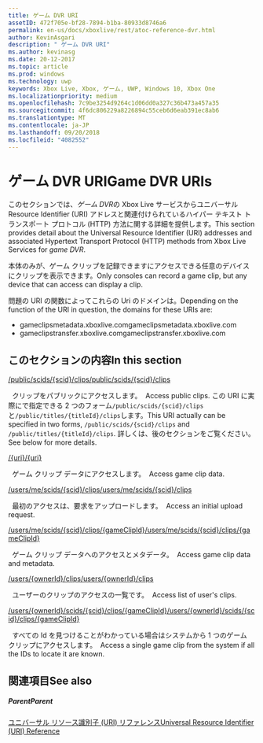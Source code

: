 ```yaml
---
title: ゲーム DVR URI
assetID: 472f705e-bf28-7894-b1ba-80933d8746a6
permalink: en-us/docs/xboxlive/rest/atoc-reference-dvr.html
author: KevinAsgari
description: " ゲーム DVR URI"
ms.author: kevinasg
ms.date: 20-12-2017
ms.topic: article
ms.prod: windows
ms.technology: uwp
keywords: Xbox Live, Xbox, ゲーム, UWP, Windows 10, Xbox One
ms.localizationpriority: medium
ms.openlocfilehash: 7c9be3254d9264c1d06dd0a327c36b473a457a35
ms.sourcegitcommit: 4f6dc806229a8226894c55ceb6d6eab391ec8ab6
ms.translationtype: MT
ms.contentlocale: ja-JP
ms.lasthandoff: 09/20/2018
ms.locfileid: "4082552"
---
```

# <a name="game-dvr-uris"></a><span data-ttu-id="14f54-104">ゲーム DVR URI</span><span class="sxs-lookup"><span data-stu-id="14f54-104">Game DVR URIs</span></span>
 
<span data-ttu-id="14f54-105">このセクションでは、*ゲーム DVR*の Xbox Live サービスからユニバーサル Resource Identifier (URI) アドレスと関連付けられているハイパー テキスト トランスポート プロトコル (HTTP) 方法に関する詳細を提供します。</span><span class="sxs-lookup"><span data-stu-id="14f54-105">This section provides detail about the Universal Resource Identifier (URI) addresses and associated Hypertext Transport Protocol (HTTP) methods from Xbox Live Services for *game DVR*.</span></span>
 
<span data-ttu-id="14f54-106">本体のみが、ゲーム クリップを記録できますにアクセスできる任意のデバイスにクリップを表示できます。</span><span class="sxs-lookup"><span data-stu-id="14f54-106">Only consoles can record a game clip, but any device that can access can display a clip.</span></span>
 
<span data-ttu-id="14f54-107">問題の URI の関数によってこれらの Uri のドメインは。</span><span class="sxs-lookup"><span data-stu-id="14f54-107">Depending on the function of the URI in question, the domains for these URIs are:</span></span>
 
   *  <span data-ttu-id="14f54-108">gameclipsmetadata.xboxlive.com</span><span class="sxs-lookup"><span data-stu-id="14f54-108">gameclipsmetadata.xboxlive.com</span></span> 
   *  <span data-ttu-id="14f54-109">gameclipstransfer.xboxlive.com</span><span class="sxs-lookup"><span data-stu-id="14f54-109">gameclipstransfer.xboxlive.com</span></span> 
  
<a id="ID4EZB"></a>

 
## <a name="in-this-section"></a><span data-ttu-id="14f54-110">このセクションの内容</span><span class="sxs-lookup"><span data-stu-id="14f54-110">In this section</span></span>

[<span data-ttu-id="14f54-111">/public/scids/{scid}/clips</span><span class="sxs-lookup"><span data-stu-id="14f54-111">/public/scids/{scid}/clips</span></span>](uri-publicscidclips.md)

<span data-ttu-id="14f54-112">&nbsp;&nbsp;クリップをパブリックにアクセスします。</span><span class="sxs-lookup"><span data-stu-id="14f54-112">&nbsp;&nbsp;Access public clips.</span></span> <span data-ttu-id="14f54-113">この URI に実際にで指定できる 2 つのフォーム`/public/scids/{scid}/clips`と`/public/titles/{titleId}/clips`します。</span><span class="sxs-lookup"><span data-stu-id="14f54-113">This URI actually can be specified in two forms, `/public/scids/{scid}/clips` and `/public/titles/{titleId}/clips`.</span></span> <span data-ttu-id="14f54-114">詳しくは、後のセクションをご覧ください。</span><span class="sxs-lookup"><span data-stu-id="14f54-114">See below for more details.</span></span>

[<span data-ttu-id="14f54-115">/{uri}</span><span class="sxs-lookup"><span data-stu-id="14f54-115">/{uri}</span></span>](uri-uri.md)

<span data-ttu-id="14f54-116">&nbsp;&nbsp;ゲーム クリップ データにアクセスします。</span><span class="sxs-lookup"><span data-stu-id="14f54-116">&nbsp;&nbsp;Access game clip data.</span></span>

[<span data-ttu-id="14f54-117">/users/me/scids/{scid}/clips</span><span class="sxs-lookup"><span data-stu-id="14f54-117">/users/me/scids/{scid}/clips</span></span>](uri-usersmescidclips.md)

<span data-ttu-id="14f54-118">&nbsp;&nbsp;最初のアクセスは、要求をアップロードします。</span><span class="sxs-lookup"><span data-stu-id="14f54-118">&nbsp;&nbsp;Access an initial upload request.</span></span>

[<span data-ttu-id="14f54-119">/users/me/scids/{scid}/clips/{gameClipId}</span><span class="sxs-lookup"><span data-stu-id="14f54-119">/users/me/scids/{scid}/clips/{gameClipId}</span></span>](uri-usersmescidclipsgameclipid.md)

<span data-ttu-id="14f54-120">&nbsp;&nbsp;ゲーム クリップ データへのアクセスとメタデータ。</span><span class="sxs-lookup"><span data-stu-id="14f54-120">&nbsp;&nbsp;Access game clip data and metadata.</span></span>

[<span data-ttu-id="14f54-121">/users/{ownerId}/clips</span><span class="sxs-lookup"><span data-stu-id="14f54-121">/users/{ownerId}/clips</span></span>](uri-usersowneridclips.md)

<span data-ttu-id="14f54-122">&nbsp;&nbsp;ユーザーのクリップのアクセスの一覧です。</span><span class="sxs-lookup"><span data-stu-id="14f54-122">&nbsp;&nbsp;Access list of user's clips.</span></span>

[<span data-ttu-id="14f54-123">/users/{ownerId}/scids/{scid}/clips/{gameClipId}</span><span class="sxs-lookup"><span data-stu-id="14f54-123">/users/{ownerId}/scids/{scid}/clips/{gameClipId}</span></span>](uri-usersowneridscidclipsgameclipid.md)

<span data-ttu-id="14f54-124">&nbsp;&nbsp;すべての Id を見つけることがわかっている場合はシステムから 1 つのゲーム クリップにアクセスします。</span><span class="sxs-lookup"><span data-stu-id="14f54-124">&nbsp;&nbsp;Access a single game clip from the system if all the IDs to locate it are known.</span></span>
 
<a id="ID4EOC"></a>

 
## <a name="see-also"></a><span data-ttu-id="14f54-125">関連項目</span><span class="sxs-lookup"><span data-stu-id="14f54-125">See also</span></span>
 
<a id="ID4EQC"></a>

 
##### <a name="parent"></a><span data-ttu-id="14f54-126">Parent</span><span class="sxs-lookup"><span data-stu-id="14f54-126">Parent</span></span> 

[<span data-ttu-id="14f54-127">ユニバーサル リソース識別子 (URI) リファレンス</span><span class="sxs-lookup"><span data-stu-id="14f54-127">Universal Resource Identifier (URI) Reference</span></span>](../atoc-xboxlivews-reference-uris.md)

   